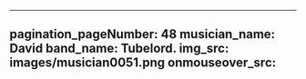 ------
pagination_pageNumber: 48
musician_name: David
band_name: Tubelord.
img_src: images/musician0051.png
onmouseover_src: 
------
